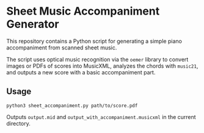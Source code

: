 # Sheet Music Accompaniment Generator

This repository contains a Python script for generating a simple piano accompaniment from scanned sheet music.

The script uses optical music recognition via the `oemer` library to convert images or PDFs of scores into MusicXML, analyzes the chords with `music21`, and outputs a new score with a basic accompaniment part.

## Usage

```
python3 sheet_accompaniment.py path/to/score.pdf
```

Outputs `output.mid` and `output_with_accompaniment.musicxml` in the current directory.
